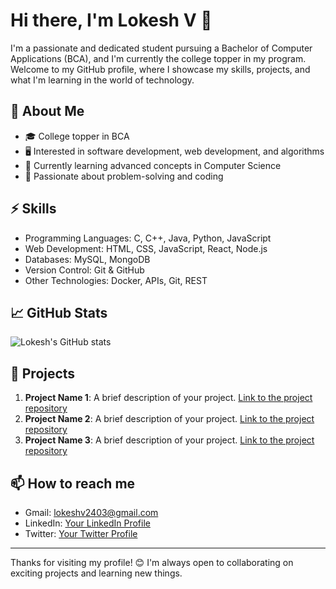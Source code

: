 # Hi there, I'm Lokesh V 👋

I'm a passionate and dedicated student pursuing a Bachelor of Computer Applications (BCA), and I'm currently the college topper in my program.
Welcome to my GitHub profile, where I showcase my skills, projects, and what I'm learning in the world of technology.

## 🔭 About Me
- 🎓 College topper in BCA
- 🖥️ Interested in software development, web development, and algorithms
- 🌱 Currently learning advanced concepts in Computer Science
- 🤖 Passionate about problem-solving and coding

## ⚡ Skills
- Programming Languages: C, C++, Java, Python, JavaScript
- Web Development: HTML, CSS, JavaScript, React, Node.js
- Databases: MySQL, MongoDB
- Version Control: Git & GitHub
- Other Technologies: Docker, APIs, Git, REST

## 📈 GitHub Stats
![Lokesh's GitHub stats](https://github-readme-stats.vercel.app/api?username=your-github-username&show_icons=true&theme=radical)

## 🌟 Projects
1. **Project Name 1**: A brief description of your project. [Link to the project repository](#)
2. **Project Name 2**: A brief description of your project. [Link to the project repository](#)
3. **Project Name 3**: A brief description of your project. [Link to the project repository](#)

## 📫 How to reach me
- Gmail: lokeshv2403@gmail.com
- LinkedIn: [Your LinkedIn Profile](#)
- Twitter: [Your Twitter Profile](#)

---

Thanks for visiting my profile! 😊 I'm always open to collaborating on exciting projects and learning new things.
